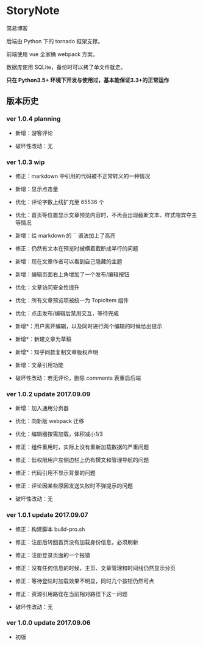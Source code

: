 
# StoryNote

简易博客

后端由 Python 下的 tornado 框架支撑。

前端使用 vue 全家桶 webpack 方案。

数据库使用 SQLite，备份时可以拷了单文件就走。

**只在 Python3.5+ 环境下开发与使用过，基本能保证3.3+的正常运作**


## 版本历史

### ver 1.0.4 planning

* 新增：游客评论

* 破坏性改动：无


### ver 1.0.3 wip

* 修正：markdown 中引用的代码被不正常转义的一种情况

* 新增：显示点击量

* 优化：评论字数上线扩充至 65536 个

* 优化：首页等位置显示文章预览内容时，不再会出现截断文本、样式喧宾夺主等情况

* 新增：给 markdown 的 \`\` 语法加上了高亮

* 修正：仍然有文本在预览时被横着截断成半行的问题

* 新增：现在文章作者可以看到自己隐藏的主题

* 新增：编辑页面右上角增加了一个发布/编辑按钮

* 优化：文章访问安全性提升

* 优化：所有文章预览项被统一为 TopicItem 组件

* 优化：点击发布/编辑后禁用交互，等待完成

* 新增*：用户离开编辑，以及同时进行两个编辑的时候给出提示

* 新增*：新建文章为草稿

* 新增*：知乎同款复制文章版权声明

* 新增：文章引用功能

* 破坏性改动：若无评论，删除 comments 表重启后端


### ver 1.0.2 update 2017.09.09

* 新增：加入通用分页器

* 优化：向新版 webpack 迁移

* 优化：编辑器按需加载，体积减小1/3

* 修正：组件重用时，实际上没有重新加载数据的严重问题

* 修正：低权限用户左侧边栏上仍有撰文和管理导航的问题

* 修正：代码引用不显示背景的问题

* 修正：评论因某些原因发送失败时不弹提示的问题

* 破坏性改动：无


### ver 1.0.1 update 2017.09.07

* 修正：构建脚本 build-pro.sh

* 修正：注册后转回首页没有加载身份信息，必须刷新

* 修正：注册登录页面的一个报错

* 修正：没有任何信息的时候，主页、文章管理和时间线仍然显示分页

* 修正：等待登陆时加载效果不明显，同时几个按钮仍然可点

* 修正：资源引用路径在当前相对路径下这一问题

* 破坏性改动：无


### ver 1.0.0 update 2017.09.06

* 初版
